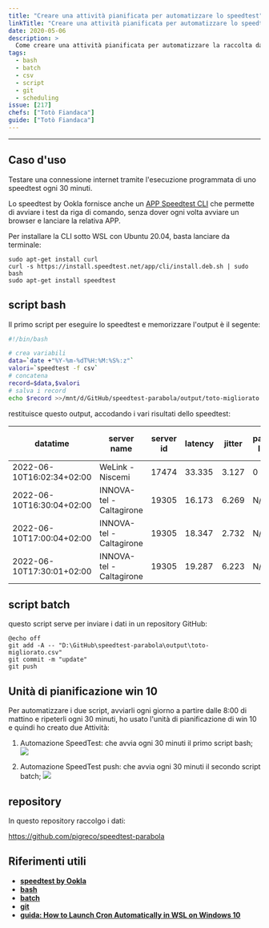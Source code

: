 ```yaml
---
title: "Creare una attività pianificata per automatizzare lo speedtest"
linkTitle: "Creare una attività pianificata per automatizzare lo speedtest"
date: 2020-05-06
description: >
  Come creare una attività pianificata per automatizzare la raccolta dati din uno speedtest con Ookla.
tags:
  - bash
  - batch
  - csv
  - script
  - git
  - scheduling
issue: [217]
chefs: ["Totò Fiandaca"]
guide: ["Totò Fiandaca"]
---
```


---

## Caso d'uso

Testare una connessione internet tramite l'esecuzione programmata di uno speedtest ogni 30 minuti.

Lo speedtest by Ookla fornisce anche un [APP Speedtest CLI](https://www.speedtest.net/apps/cli) che permette di avviare i test da riga di comando, senza dover ogni volta avviare un browser e lanciare la relativa APP.

Per installare la CLI sotto WSL con Ubuntu 20.04, basta lanciare da terminale:

```
sudo apt-get install curl
curl -s https://install.speedtest.net/app/cli/install.deb.sh | sudo bash
sudo apt-get install speedtest
```

## script bash

Il primo script per eseguire lo speedtest e memorizzare l'output è il segente:

```bash
#!/bin/bash

# crea variabili
data=`date +"%Y-%m-%dT%H:%M:%S%:z"`
valori=`speedtest -f csv`
# concatena
record=$data,$valori
# salva i record
echo $record >>/mnt/d/GitHub/speedtest-parabola/output/toto-migliorato.csv 2>&1
```

restituisce questo output, accodando i vari risultati dello speedtest:


datatime|server name|server id|latency|jitter|packet loss|download|upload|download bytes|upload bytes|share url|download server count
--------|-----------|---------|-------|------|-----------|--------|------|--------------|------------|---------|----------------------
2022-06-10T16:02:34+02:00|WeLink - Niscemi|17474|33.335|3.127|0|1069171|2492246|11959500|22726620|https://www.speedtest.net/result/c/7dba07e5-610f-4434-9c20-74a192fb5243|1
2022-06-10T16:30:04+02:00|INNOVA-tel - Caltagirone|19305|16.173|6.269|N/A|2973694|2416934|18611106|13552320|https://www.speedtest.net/result/c/36986cea-affe-4f30-84f9-a407440494ee|1
2022-06-10T17:00:04+02:00|INNOVA-tel - Caltagirone|19305|18.347|2.732|N/A|3343245|2501710|24336292|19650240|https://www.speedtest.net/result/c/8c9f0700-a5a6-404d-ae66-722ee7e59b76|1
2022-06-10T17:30:01+02:00|INNOVA-tel - Caltagirone|19305|19.287|6.223|N/A|3220528|2497977|21904136|16206464|https://www.speedtest.net/result/c/1ff5df72-f3e3-41b5-90fc-0cf4c4139b62|1

## script batch

questo script serve per inviare i dati in un repository GitHub:

```batch
@echo off
git add -A -- "D:\GitHub\speedtest-parabola\output\toto-migliorato.csv"
git commit -m "update"
git push
```

## Unità di pianificazione win 10

Per automatizzare i due script, avviarli ogni giorno a partire dalle 8:00 di mattino e ripeterli ogni 30 minuti, ho usato l'unità di pianificazione di win 10 e quindi ho creato due Attività:

1. Automazione SpeedTest: che avvia ogni 30 minuti il primo script bash;
![](https://user-images.githubusercontent.com/7631137/173425139-bbfe8927-aa23-47a2-959a-94cdd31ac798.png)

2. Automazione SpeedTest push: che avvia ogni 30 minuti il secondo script batch;
![](https://user-images.githubusercontent.com/7631137/173417179-2009bf9f-2e40-4294-a67b-ae41fd678059.png)

## repository

In questo repository raccolgo i dati:

<https://github.com/pigreco/speedtest-parabola>

## Riferimenti utili

- [**speedtest by Ookla**](https://www.speedtest.net/)
- [**bash**](https://it.wikipedia.org/wiki/Bash)
- [**batch**](https://en.wikipedia.org/wiki/Batch_file)
- [**git**](https://git-scm.com/)
- [**guida: How to Launch Cron Automatically in WSL on Windows 10**](https://www.howtogeek.com/746532/how-to-launch-cron-automatically-in-wsl-on-windows-10-and-11/)

